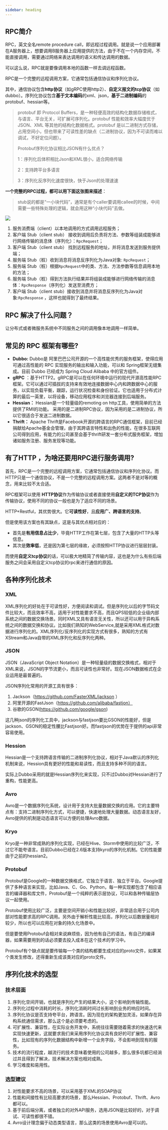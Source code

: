```yaml
---
sidebar: heading
---
```


## RPC简介

RPC，英文全名remote procedure call，即远程过程调用。就是说一个应用部署在A服务器上，想要调用B服务器上应用提供的方法，由于不在一个内存空间，不能直接调用，需要通过网络来表达调用的语义和传达调用的数据。

可以这么说，RPC就是要像调用本地的函数一样去调远程函数。

RPC是一个完整的远程调用方案，它通常包括通信协议和序列化协议。

其中，通信协议包含**http协议**（如gRPC使用http2）、**自定义报文的tcp协议**（如dubbo）。序列化协议包含**基于文本编码**的xml、json，**基于二进制编码**的protobuf、hessian等。

> protobuf 即 Protocol Buffers，是一种轻便高效的结构化数据存储格式，与语言、平台无关，可扩展可序列化。protobuf 性能和效率大幅度优于 JSON、XML 等其他的结构化数据格式。protobuf 是以二进制方式存储，占用空间小，但也带来了可读性差的缺点（二进制协议，因为不可读而难以调试，不好定位问题）。
>
> Protobuf序列化协议相比JSON有什么优点？
>
> 1：序列化后体积相比Json和XML很小，适合网络传输
>
> 2：支持跨平台多语言
>
> 3：序列化反序列化速度很快，快于Json的处理速速

**一个完整的RPC过程，都可以用下面这张图来描述**：

> stub说的都是“一小块代码”，通常是有个caller要调用callee的时候，中间需要一些特殊处理的逻辑，就会用这种“小块代码”去做。

![](http://img.dabin-coder.cn/image/20220508160414.png)

1. 服务消费端（client）以本地调用的方式调用远程服务；
2. 客户端 Stub（client stub） 接收到调用后负责将方法、参数等组装成能够进行网络传输的消息体（序列化）：`RpcRequest`；
3. 客户端 Stub（client stub） 找到远程服务的地址，并将消息发送到服务提供端；
4. 服务端 Stub（桩）收到消息将消息反序列化为Java对象: `RpcRequest`；
5. 服务端 Stub（桩）根据`RpcRequest`中的类、方法、方法参数等信息调用本地的方法；
6. 服务端 Stub（桩）得到方法执行结果并将组装成能够进行网络传输的消息体：`RpcResponse`（序列化）发送至消费方；
7. 客户端 Stub（client stub）接收到消息并将消息反序列化为Java对象:`RpcResponse` ，这样也就得到了最终结果。

##  RPC 解决了什么问题？

让分布式或者微服务系统中不同服务之间的调用像本地调用一样简单。

##  常见的 RPC 框架有哪些?

- **Dubbo:** Dubbo是 阿里巴巴公司开源的一个高性能优秀的服务框架，使得应用可通过高性能的 RPC 实现服务的输出和输入功能，可以和 Spring框架无缝集成。目前 Dubbo 已经成为 Spring Cloud Alibaba 中的官方组件。
- **gRPC** ：基于HTTP2。gRPC是可以在任何环境中运行的现代开源高性能RPC框架。它可以通过可插拔的支持来有效地连接数据中心内和跨数据中心的服务，以实现负载平衡，跟踪，运行状况检查和身份验证。它也适用于分布式计算的最后一英里，以将设备，移动应用程序和浏览器连接到后端服务。
- **Hessian：** Hessian是一个轻量级的remoting on http工具，使用简单的方法提供了RMI的功能。 采用的是二进制RPC协议，因为采用的是二进制协议，所以它很适合于发送二进制数据。
- **Thrift：** Apache Thrift是Facebook开源的跨语言的RPC通信框架，目前已经捐献给Apache基金会管理，由于其跨语言特性和出色的性能，在很多互联网公司得到应用，有能力的公司甚至会基于thrift研发一套分布式服务框架，增加诸如服务注册、服务发现等功能。

## 有了HTTP ，为啥还要用RPC进行服务调用?

首先，RPC是一个完整的远程调用方案，它通常包括通信协议和序列化协议。而HTTP只是一个通信协议，不是一个完整的远程调用方案。这两者不是对等的概念，用来比较不太合适。

RPC框架可以使用 **HTTP协议**作为传输协议或者直接使用**自定义的TCP协议**作为传输协议，使用不同的协议一般也是为了适应不同的场景。

HTTP+Restful，其优势很大。它**可读性好**，且**应用广、跨语言的支持**。

但是使用该方案也有其缺点，这是与其优点相对应的：

- 首先是**有用信息占比少**，毕竟HTTP工作在第七层，包含了大量的HTTP头等信息。
- 其次是**效率低**，还是因为第七层的缘故，必须按照HTTP协议进行层层封装。

而使用**自定义tcp协议**的话，可以极大地精简了传输内容，这也是为什么有些后端服务之间会采用自定义tcp协议的rpc来进行通信的原因。

## 各种序列化技术

### XML

XML序列化的好处在于可读性好，方便阅读和调试。但是序列化以后的字节码文件比较大，而且效率不高，适用于对性能要求不高，而且QPS较低的企业级内部系统之间的数据交换场景。同时XML又具有语言无关性，所以还可以用于异构系统之间的数据交换和协议。比如我们熟知的WebService,就是采用XML格式对数据进行序列化的。XML序列化/反序列化的实现方式有很多，熟知的方式有XStream和Java自带的XML序列化和反序列化两种。

### JSON

JSON（JavaScript Object Notation）是一种轻量级的数据交换格式，相对于XML来说，JSON的字节流更小，而且可读性也非常好。现在JSON数据格式在企业运用是最普遍的。

JSON序列化常用的开源工具有很多：

1. Jackson（https://github.com/FasterXML/jackson ）
2. 阿里开源的FastJson（https://github.com/alibaba/fastjon）
3. 谷歌的GSON(https://github.com/google/gson)

这几种json的序列化工具中，jackson与fastjson要比GSON的性能好，但是jackson、GSON的稳定性腰比Fastjson好。而fastjson的优势在于提供的api非常容易使用。

### Hession

Hessian是一个支持跨语言传输的二进制序列化协议，相对于Java默认的序列化机制来说，Hession具有更好的性能和易读性，而且支持多种不同的语言。

实际上Dubbo采用的就是Hessian序列化来实现，只不过Dubbo对Hessian进行了重构，性能更高。

### Avro

Avro是一个数据序列化系统，设计用于支持大批量数据交换的应用。它的主要特点有：支持二进制序列化方式，可以便捷，快速地处理大量数据。动态语言友好，Avro提供的机制是动态语言可以方便的处理Avro数据。

### Kryo

Kryo是一种非常成熟的序列化实现，已经在Hive、Storm中使用的比较广泛，不过它不能夸语言。目前Dubbo已经在2.6版本支持kyro的序列化机制。它的性能要由于之前的hessian2。

### Protobuf

Protobuf是Google的一种数据交换格式，它独立于语言、独立于平台。Google提供了多种语言来实现，比如Java、C、Go、Python，每一种实现都包含了相应语言的编译器和库文件，Protobuf是一个纯粹的表示层协议，可以和各种传输层协议一起使用。

Protobuf使用比较广泛，主要是空间开销小和性能比较好，非常适合用于公司内部对性能要求高的RPC调用。另外由于解析性能比较高，序列化以后数据量相对较少，所以也可以应用在对象的持久化场景中。

但是要使用Protobuf会相对来说麻烦些，因为他有自己的语法，有自己的编译器，如果需要用到的话必须要去投入成本在这个技术的学习中。

Protobuf有个缺点就是要传输每一个类的结构都要生成对应的proto文件，如果某个类发生修改，还得重新生成该类对应的proto文件。

## 序列化技术的选型

### 技术层面

1. 序列化空间开销，也就是序列化产生的结果大小，这个影响到传输性能。
2. 序列化过程中消耗的时长，序列化消耗时间过长影响到业务的响应时间。
3. 序列化协议是否支持夸平台，跨语言。因为现在的架构更加灵活，如果存在异构系统通信需求，那么这个是必须要考虑的。
4. 可扩展性、兼容性，在实际业务开发中，系统往往需要随着需求的快速迭代来实现快速更新，这就要求我们来采用序列化协议具有良好的可扩展性、兼容性，比如现有的序列化数据结构中新增一个业务字段，不会影响到现有的服务。
5. 技术的流行程度，越流行的技术意味着使用的公司越多，那么很多坑都已经淌过并且得到了解决，技术解决方案也相对成熟。
6. 学习难度和易用性。

### 选型建议

1. 对性能要求不高的场景，可以采用基于XML的SOAP协议
2. 性能和间接性有比较高要求的场景，那么Hessian、Protobuf、Thrift、Avro都可以。
3. 基于前后端分离，或者独立的对外API服务，选用JSON是比较好的，对于调试、可读性都很不错。
4. Avro设计理念偏于动态类型语言，那么这类的场景使用Avro是可以的。
